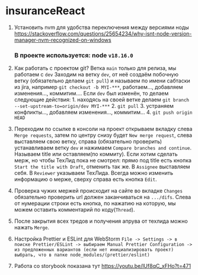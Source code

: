 # insuranceReact

1. Установить nvm для удобства переключения между версиями ноды
  https://stackoverflow.com/questions/25654234/why-isnt-node-version-manager-nvm-recognized-on-windows
  
    ### В проекте используется: node `v18.16.0`
    
2. Как работать с проектом git?
  Ветка `main` только для релиза, мы работаем с `dev`
  Заходим на ветку `dev`, от неё создаём побочную ветку (обязательно делаем `git pull`) и называем по имени сабтаски из jira, например `git checkout -b MYI-***`, работаем..., добавляем изменения..., коммитим....
  Если `dev` был изменён, то делаем следующие действия: 
       1. находясь на своей ветке делаем `git branch --set-upstream-to=origin/dev MYI-***`
       2. `git pull`
       3. устраняем конфликты..., добавляем изменения..., коммитим...
       4. `git push origin HEAD` 
1. Переходим по ссылке в консоли на проект открываем вкладку слева `Merge requests`, затем по центру снизу будет `New merge request`, слева выставляем свою ветку, справа (обязательно проверить) устанавливаем ветку `dev` и нажимаем `Compare branches and continue`. Называем title или оставляем(по коммиту). Если хотим сделать мерж, но чтобы ТехЛид пока не смотрел: прямо под title есть кнопка `Start the title with Draft`, отменить так же. В `Assignee` выставляем себя. В `Reviewer` указываем ТехЛида. Всегда можно изменить информацию о мерже, сверху справа есть кнопка `Edit`. 
2. Проверка чужих мержей происходит на сайте во вкладке `Changes` обязательно проверить url должен заканчиваться на `.../difs`. Слева от нумерации строки есть кнопка, по нажатию на которую, мы можем оставить комментарий по коду(`Thread`).
3. После закрытия всех тредов и получения апрува от техлида можно нажать `Merge`.
4. Настройка Prettier и ESLint для WebStorm `File -> Settings -> в поиске Prettier/ESLint -> выбираем Manual Prettier Configuration -> из предложенных вариантов (если нет инициализировать проект) выбрать, что в папке node_modules/(prettier/eslint)`
5. Работа со storybook показана тут https://youtu.be/lUf8qC_xFHo?t=471